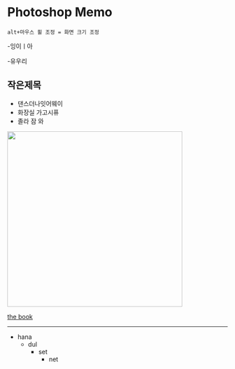 # Photoshop Memo
```
alt+마우스 휠 조정 = 화면 크기 조정
```
-잉이ㅣ아

-유우리

## 작은제목

* 댄스더나잇어웨이
* 화장실 가고시퓨
* 졸라 잠 와

[<img src="https://kgy424.github.io/img/제목 없음.png" width="400">](https://thebook.io/080313/)

[the book](https://thebook.io/080313/)

--------

* hana
  * dul
    * set
      * net
